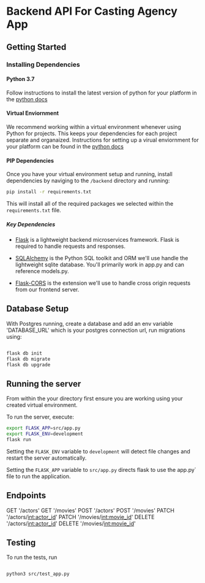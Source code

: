 # Backend API For Casting Agency App

## Getting Started

### Installing Dependencies

#### Python 3.7

Follow instructions to install the latest version of python for your platform in the [python docs](https://docs.python.org/3/using/unix.html#getting-and-installing-the-latest-version-of-python)

#### Virtual Enviornment

We recommend working within a virtual environment whenever using Python for projects. This keeps your dependencies for each project separate and organaized. Instructions for setting up a virual enviornment for your platform can be found in the [python docs](https://packaging.python.org/guides/installing-using-pip-and-virtual-environments/)

#### PIP Dependencies

Once you have your virtual environment setup and running, install dependencies by naviging to the `/backend` directory and running:

```bash
pip install -r requirements.txt
```

This will install all of the required packages we selected within the `requirements.txt` file.

##### Key Dependencies

- [Flask](http://flask.pocoo.org/)  is a lightweight backend microservices framework. Flask is required to handle requests and responses.

- [SQLAlchemy](https://www.sqlalchemy.org/) is the Python SQL toolkit and ORM we'll use handle the lightweight sqlite database. You'll primarily work in app.py and can reference models.py.

- [Flask-CORS](https://flask-cors.readthedocs.io/en/latest/#) is the extension we'll use to handle cross origin requests from our frontend server.

## Database Setup

With Postgres running, create a database and add an env variable 'DATABASE_URL' which is your postgres connection url,
run migrations using:

```bash

flask db init
flask db migrate
flask db upgrade
```

## Running the server

From within the your directory first ensure you are working using your created virtual environment.

To run the server, execute:

```bash
export FLASK_APP=src/app.py
export FLASK_ENV=development
flask run
```

Setting the `FLASK_ENV` variable to `development` will detect file changes and restart the server automatically.

Setting the `FLASK_APP` variable to `src/app.py` directs flask to use the app.py` file to run the application.

## Endpoints

GET '/actors'
GET '/movies'
POST '/actors'
POST '/movies'
PATCH '/actors/<int:actor_id>'
PATCH '/movies/<int:movie_id>'
DELETE '/actors/<int:actor_id>'
DELETE '/movies/<int:movie_id>'

## Testing

To run the tests, run

```

python3 src/test_app.py
```
